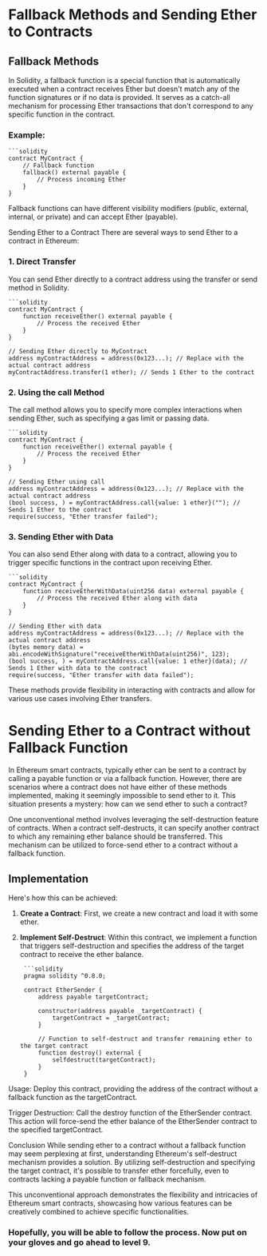 # Fallback Methods and Sending Ether to Contracts

## Fallback Methods

In Solidity, a fallback function is a special function that is automatically executed when a contract receives Ether but doesn't match any of the function signatures or if no data is provided. It serves as a catch-all mechanism for processing Ether transactions that don't correspond to any specific function in the contract.

### Example:

    ```solidity
    contract MyContract {
        // Fallback function
        fallback() external payable {
            // Process incoming Ether
        }
    }


Fallback functions can have different visibility modifiers (public, external, internal, or private) and can accept Ether (payable).

Sending Ether to a Contract
There are several ways to send Ether to a contract in Ethereum:

### 1. Direct Transfer
You can send Ether directly to a contract address using the transfer or send method in Solidity.

    ```solidity
    contract MyContract {
        function receiveEther() external payable {
            // Process the received Ether
        }
    }
    
    // Sending Ether directly to MyContract
    address myContractAddress = address(0x123...); // Replace with the actual contract address
    myContractAddress.transfer(1 ether); // Sends 1 Ether to the contract


### 2. Using the call Method
The call method allows you to specify more complex interactions when sending Ether, such as specifying a gas limit or passing data.

    ```solidity
    contract MyContract {
        function receiveEther() external payable {
            // Process the received Ether
        }
    }
    
    // Sending Ether using call
    address myContractAddress = address(0x123...); // Replace with the actual contract address
    (bool success, ) = myContractAddress.call{value: 1 ether}(""); // Sends 1 Ether to the contract
    require(success, "Ether transfer failed");


### 3. Sending Ether with Data
You can also send Ether along with data to a contract, allowing you to trigger specific functions in the contract upon receiving Ether.

    ```solidity
    contract MyContract {
        function receiveEtherWithData(uint256 data) external payable {
            // Process the received Ether along with data
        }
    }
    
    // Sending Ether with data
    address myContractAddress = address(0x123...); // Replace with the actual contract address
    (bytes memory data) = abi.encodeWithSignature("receiveEtherWithData(uint256)", 123);
    (bool success, ) = myContractAddress.call{value: 1 ether}(data); // Sends 1 Ether with data to the contract
    require(success, "Ether transfer with data failed");


These methods provide flexibility in interacting with contracts and allow for various use cases involving Ether transfers.


# Sending Ether to a Contract without Fallback Function

In Ethereum smart contracts, typically ether can be sent to a contract by calling a payable function or via a fallback function. However, there are scenarios where a contract does not have either of these methods implemented, making it seemingly impossible to send ether to it. This situation presents a mystery: how can we send ether to such a contract?

One unconventional method involves leveraging the self-destruction feature of contracts. When a contract self-destructs, it can specify another contract to which any remaining ether balance should be transferred. This mechanism can be utilized to force-send ether to a contract without a fallback function.

## Implementation

Here's how this can be achieved:

1. **Create a Contract**: First, we create a new contract and load it with some ether.

2. **Implement Self-Destruct**: Within this contract, we implement a function that triggers self-destruction and specifies the address of the target contract to receive the ether balance.

        ```solidity
        pragma solidity ^0.8.0;
        
        contract EtherSender {
            address payable targetContract;
        
            constructor(address payable _targetContract) {
                targetContract = _targetContract;
            }
        
            // Function to self-destruct and transfer remaining ether to the target contract
            function destroy() external {
                selfdestruct(targetContract);
            }
        }

Usage: Deploy this contract, providing the address of the contract without a fallback function as the targetContract.

Trigger Destruction: Call the destroy function of the EtherSender contract. This action will force-send the ether balance of the EtherSender contract to the specified targetContract.

Conclusion
While sending ether to a contract without a fallback function may seem perplexing at first, understanding Ethereum's self-destruct mechanism provides a solution. By utilizing self-destruction and specifying the target contract, it's possible to transfer ether forcefully, even to contracts lacking a payable function or fallback mechanism.

This unconventional approach demonstrates the flexibility and intricacies of Ethereum smart contracts, showcasing how various features can be creatively combined to achieve specific functionalities.

### Hopefully, you will be able to follow the process. Now put on your gloves and go ahead to level 9.

